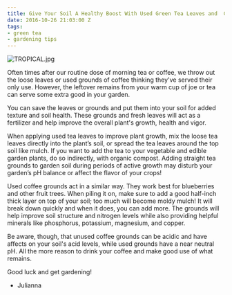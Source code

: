 ```yaml
---
title: Give Your Soil A Healthy Boost With Used Green Tea Leaves and  Coffee Grounds
date: 2016-10-26 21:03:00 Z
tags:
- green tea
- gardening tips
---
```


![TROPICAL.jpg](/uploads/TROPICAL.jpg)

Often times after our routine dose of morning tea or coffee, we throw out the loose leaves or used grounds of coffee thinking they've served their only use. However, the  leftover remains from your warm cup of joe or tea can serve some extra good in your garden.

You can save the leaves or grounds and put them into your soil for added texture and soil health. These grounds and fresh leaves will act as a fertilizer and help improve the overall plant's growth, health and vigor.  

When applying used tea leaves to improve plant growth, mix the loose tea leaves directly into the plant’s soil, or spread the tea leaves around the top soil like mulch. If you want to add the tea to your vegetable and edible garden plants, do so indirectly, with organic compost. Adding straight tea grounds to garden soil during periods of active growth may disturb your garden’s pH balance or affect the flavor of your crops! 

Used coffee grounds act in a similar way. They work best for blueberries and other fruit trees. When piling it on, make sure to add a good half-inch thick layer on top of your soil; too much will become moldy mulch! It will break down quickly and when it does, you can add more. The grounds will help improve soil structure and nitrogen levels while also providing helpful minerals like phosphorus, potassium, magnesium, and copper. 

Be aware, though, that unused coffee grounds can be acidic and have affects on your soil's acid levels, while used grounds have a near neutral pH. All the more reason to drink your coffee and make good use of what remains.

Good luck and get gardening!
- Julianna
